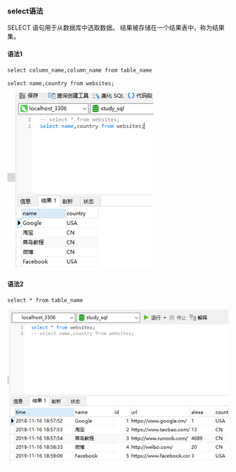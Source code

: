 ### select语法

SELECT 语句用于从数据库中选取数据。
结果被存储在一个结果表中，称为结果集。

#### 语法1
```
select column_name,column_name from table_name
```
```
select name,country from websites;
```
<img src='img/select_name_country.png' />

#### 语法2
```
select * from table_name
```
<img src='img/select_all.png' />
